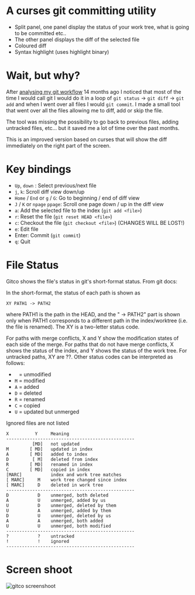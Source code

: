 A curses git committing utility
===============================

- Split panel, one panel display the status of your work tree, what is going to be committed etc..
- The other panel displays the diff of the selected file
- Coloured diff
- Syntax highlight (uses highlight binary)

Wait, but why?
==============

After [analysing my git workflow](https://visualize-your-git.herokuapp.com/) 14 months ago I noticed that most of the time I would call git I would do it in a loop of `git status` -> `git diff` -> `git add` and when I went over all files I would `git commit`. I made a small tool that went over all the files allowing me to diff, add or skip the file.

The tool was missing the possibility to go back to previous files, adding untracked files, etc... but it saved me a lot of time over the past months.

This is an improved version based on curses that will show the diff immediately on the right part of the screen.

Key bindings
============
- `Up`, `down` : Select previous/next file
- `j`, `k`: Scroll diff view down/up
- `Home` / `End` or `g` / `G`: Go to beginning / end of diff view
- `J` / `K` or `npage` `ppage`: Scroll one page down / up in the diff view
- `a`: Add the selected file to the index (`git add <file>`)
- `r`: Reset the file (`git reset HEAD <file>`)
- `c`: Checkout the file (`git checkout <file>`) (CHANGES WILL BE LOST!)
- `e`: Edit file
- Enter: Commit (`git commit`)
- `q`: Quit

File Status
===========
Gitco shows the file's status in git's short-format status. From git docs:

In the short-format, the status of each path is shown as

`XY PATH1 -> PATH2`

where PATH1 is the path in the HEAD, and the " -> PATH2" part is shown only when PATH1 corresponds to a different path in the index/worktree (i.e. the file is renamed). The XY is a two-letter status
code.

For paths with merge conflicts, X and Y show the modification states of each side of the merge. For paths that do not have merge conflicts, X shows the status of the index, and Y shows the status of
the work tree. For untracked paths, XY are ??. Other status codes can be interpreted as follows:

- ` ` = unmodified
- `M` = modified
- `A` = added
- `D` = deleted
- `R` = renamed
- `C` = copied
- `U` = updated but unmerged

Ignored files are not listed

```
X          Y     Meaning
-------------------------------------------------
          [MD]   not updated
M        [ MD]   updated in index
A        [ MD]   added to index
D         [ M]   deleted from index
R        [ MD]   renamed in index
C        [ MD]   copied in index
[MARC]           index and work tree matches
[ MARC]     M    work tree changed since index
[ MARC]     D    deleted in work tree
-------------------------------------------------
D           D    unmerged, both deleted
A           U    unmerged, added by us
U           D    unmerged, deleted by them
U           A    unmerged, added by them
D           U    unmerged, deleted by us
A           A    unmerged, both added
U           U    unmerged, both modified
-------------------------------------------------
?           ?    untracked
!           !    ignored
-------------------------------------------------
```

Screen shoot
============

![gitco screenshoot](http://i.imgur.com/cmcnRVK.png)

